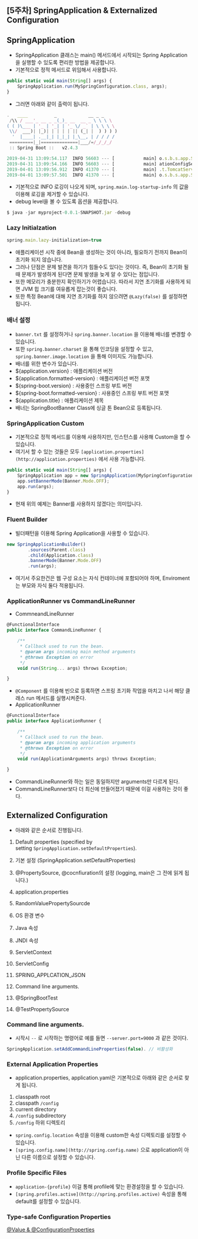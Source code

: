 ## [5주차] SpringApplication & Externalized Configuration

## SpringApplication

- SpringApplication 클래스는 main() 메서드에서 시작되는 Spring Application을 실행할 수 있도록 편리한 방법을 제공합니다.
- 기본적으로 정적 메서드로 위임해서 사용합니다.

```jsx
public static void main(String[] args) {
    SpringApplication.run(MySpringConfiguration.class, args);
}
```

- 그러면 아래와 같이 출력이 됩니다.

```jsx
.   ____          _            __ _ _
 /\\ / ___'_ __ _ _(_)_ __  __ _ \ \ \ \
( ( )\___ | '_ | '_| | '_ \/ _` | \ \ \ \
 \\/  ___)| |_)| | | | | || (_| |  ) ) ) )
  '  |____| .__|_| |_|_| |_\__, | / / / /
 =========|_|==============|___/=/_/_/_/
 :: Spring Boot ::   v2.4.3

2019-04-31 13:09:54.117  INFO 56603 --- [           main] o.s.b.s.app.SampleApplication            : Starting SampleApplication v0.1.0 on mycomputer with PID 56603 (/apps/myapp.jar started by pwebb)
2019-04-31 13:09:54.166  INFO 56603 --- [           main] ationConfigServletWebServerApplicationContext : Refreshing org.springframework.boot.web.servlet.context.AnnotationConfigServletWebServerApplicationContext@6e5a8246: startup date [Wed Jul 31 00:08:16 PDT 2013]; root of context hierarchy
2019-04-01 13:09:56.912  INFO 41370 --- [           main] .t.TomcatServletWebServerFactory : Server initialized with port: 8080
2019-04-01 13:09:57.501  INFO 41370 --- [           main] o.s.b.s.app.SampleApplication            : Started SampleApplication in 2.992 seconds (JVM running for 3.658)
```

- 기본적으로 INFO 로깅이 나오게 되며, `spring.main.log-startup-info` 의 값을 이용해 로깅을 제거할 수 있습니다.
- debug level을 볼 수 있도록 옵션을 제공합니다.

```jsx
$ java -jar myproject-0.0.1-SNAPSHOT.jar -debug
```

### Lazy Initialzation

```jsx
spring.main.lazy-initialization=true
```

- 애플리케이션 시작 중에 Bean을 생성하는 것이 아니라, 필요하기 전까지 Bean이 초기화 되지 않습니다.
- 그러나 단점은 문제 발견을 하기가 힘들수도 있다는 것이다. 즉, Bean이 초기화 될 때 문제가 발생하게 된다면 문제 발생을 늦게 알 수 있다는 점입니다.
- 또한 메모리가 충분한지 확인하기가 어렵습니다. 따라서 지연 초기화를 사용하게 되면 JVM 힙 크기를 여유롭게 잡는것이 좋습니다.
- 또한 특정 Bean에 대해 지연 초기화를 하지 않으려면 `@Lazy(false)` 를 설정하면 됩니다.

### 배너 설정

- `banner.txt` 를 설정하거나 `spring.banner.location` 을 이용해 배너를 변경할 수 있습니다.
- 또한 `spring.banner.charset` 을 통해 인코딩을 설정할 수 있고, `spring.banner.image.location` 을 통해 이미지도 가능합니다.
- 배너를 위한 변수가 있습니다.
- ${application.version} : 애플리케이션 버전
- ${application.formatted-version} : 애플리케이션 버전 포맷
- ${spring-boot.version} : 사용중인 스프링 부트 버전
- ${spring-boot.formatted-version} : 사용중인 스프링 부트 버전 포맷
- ${application.title} : 애플리케이션 제목
- 배너는 SpringBootBanner Class에 싱글 톤 Bean으로 등록됩니다.

### SpringApplication Custom

- 기본적으로 정적 메서드를 이용해 사용하지만, 인스턴스를 사용해 Custom을 할 수 있습니다.
- 여기서 할 수 있는 것들은 모두 `[application.properties](http://application.properties)` 에서 사용 가능합니다.

```jsx
public static void main(String[] args) {
    SpringApplication app = new SpringApplication(MySpringConfiguration.class);
    app.setBannerMode(Banner.Mode.OFF);
    app.run(args);
}
```

- 현재 위의 예제는 Banner를 사용하지 않겠다는 의미입니다.

### Fluent Builder

- 빌더패턴을 이용해 Spring Application을 사용할 수 있습니다.

```jsx
new SpringApplicationBuilder()
        .sources(Parent.class)
        .child(Application.class)
        .bannerMode(Banner.Mode.OFF)
        .run(args);
```

- 여기서 주요한건은 웹 구성 요소는 자식 컨테이너에 포함되어야 하며, Enviroment는 부모와 자식 둘다 적용됩니다.

### ApplicationRunner vs CommandLineRunner

- CommneandLineRunner

```jsx
@FunctionalInterface
public interface CommandLineRunner {

    /**
     * Callback used to run the bean.
     * @param args incoming main method arguments
     * @throws Exception on error
     */
    void run(String... args) throws Exception;

}
```

- `@Component` 를 이용해 빈으로 등록하면 스프링 초기화 작업을 마치고 나서 해당 클래스 run 메서드를 실행시켜준다.
- ApplicationRunner

```jsx
@FunctionalInterface
public interface ApplicationRunner {

    /**
     * Callback used to run the bean.
     * @param args incoming application arguments
     * @throws Exception on error
     */
    void run(ApplicationArguments args) throws Exception;

}
```

- CommandLineRunner와 하는 일은 동일하지만 arguments만 다르게 된다.
- CommandLineRunner보다 더 최신에 만들어졌기 때문에 이걸 사용하는 것이 좋다.

## Externalized Configuration

- 아래와 같은 순서로 진행됩니다.

1. Default properties (specified by setting `SpringApplication.setDefaultProperties`).

1. 기본 설정 (SpringApplication.setDefaultProperties)

2. @PropertySource, @cocnfiuration의 설정 (logging, main은 그 전에 읽게 됩니다.)

3. application.properties

4. RandomValuePropertySourcde

5. OS 환경 변수

6. Java 속성

7. JNDI 속성

8. ServletContext

9. ServletConfig

10. SPRING_APPLCATION_JSON

11. Command line arguments.

12. @SpringBootTest

13. @TestPropertySource

### Command line arguments.

- 시작시 `--`  로 시작하는 명령어로 예를 들면 `--server.port=9000` 과 같은 것이다.

```jsx
SpringApplication.setAddCommandLineProperties(false). // 비활성화
```

### External Application Properties

- application.properties, application.yaml은 기본적으로 아래와 같은 순서로 찾게 됩니다.
1. classpath root
2. classpath `/config`
3. current directory
4. `/config` subdirectory
5. `/config` 하위 디렉토리
- `spring.config.location` 속성을 이용해 custom한 속성 디렉토리를 설정할 수 있습니다.
- `[spring.config.name](http://spring.config.name)` 으로 application이 아닌 다른 이름으로 설정할 수 있습니다.

### Profile Specific Files

- `application-{profile}` 이걸 통해 profile에 맞는 환경설정을 할 수 있습니다.
- `[spring.profiles.active](http://spring.profiles.active)` 속성을 통해 default를 설정할 수 있습니다.

### Type-safe Configuration Properties

[@Value & @ConfigurationProperties](https://github.com/ksy90101/TIL/blob/master/spring/value-configuration-properties-yaml-mapping.md)
